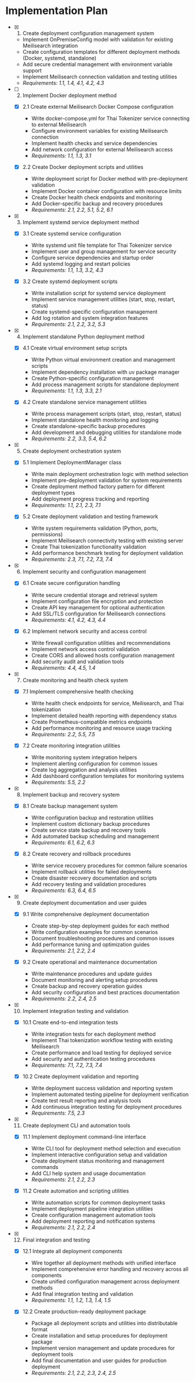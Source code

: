 # Implementation Plan

- [x] 1. Create deployment configuration management system
  - Implement OnPremiseConfig model with validation for existing Meilisearch integration
  - Create configuration templates for different deployment methods (Docker, systemd, standalone)
  - Add secure credential management with environment variable support
  - Implement Meilisearch connection validation and testing utilities
  - _Requirements: 1.1, 1.4, 4.1, 4.2, 4.3_

- [ ] 2. Implement Docker deployment method
  - [x] 2.1 Create external Meilisearch Docker Compose configuration
    - Write docker-compose.yml for Thai Tokenizer service connecting to external Meilisearch
    - Configure environment variables for existing Meilisearch connection
    - Implement health checks and service dependencies
    - Add network configuration for external Meilisearch access
    - _Requirements: 1.1, 1.3, 3.1_

  - [x] 2.2 Create Docker deployment scripts and utilities
    - Write deployment script for Docker method with pre-deployment validation
    - Implement Docker container configuration with resource limits
    - Create Docker health check endpoints and monitoring
    - Add Docker-specific backup and recovery procedures
    - _Requirements: 2.1, 2.2, 5.1, 5.2, 6.1_

- [x] 3. Implement systemd service deployment method
  - [x] 3.1 Create systemd service configuration
    - Write systemd unit file template for Thai Tokenizer service
    - Implement user and group management for service security
    - Configure service dependencies and startup order
    - Add systemd logging and restart policies
    - _Requirements: 1.1, 1.3, 3.2, 4.3_

  - [x] 3.2 Create systemd deployment scripts
    - Write installation script for systemd service deployment
    - Implement service management utilities (start, stop, restart, status)
    - Create systemd-specific configuration management
    - Add log rotation and system integration features
    - _Requirements: 2.1, 2.2, 3.2, 5.3_

- [x] 4. Implement standalone Python deployment method
  - [x] 4.1 Create virtual environment setup scripts
    - Write Python virtual environment creation and management scripts
    - Implement dependency installation with uv package manager
    - Create Python-specific configuration management
    - Add process management scripts for standalone deployment
    - _Requirements: 1.1, 1.3, 3.3, 2.1_

  - [x] 4.2 Create standalone service management utilities
    - Write process management scripts (start, stop, restart, status)
    - Implement standalone health monitoring and logging
    - Create standalone-specific backup procedures
    - Add development and debugging utilities for standalone mode
    - _Requirements: 2.2, 3.3, 5.4, 6.2_

- [x] 5. Create deployment orchestration system
  - [x] 5.1 Implement DeploymentManager class
    - Write main deployment orchestration logic with method selection
    - Implement pre-deployment validation for system requirements
    - Create deployment method factory pattern for different deployment types
    - Add deployment progress tracking and reporting
    - _Requirements: 1.1, 2.1, 2.3, 7.1_

  - [x] 5.2 Create deployment validation and testing framework
    - Write system requirements validation (Python, ports, permissions)
    - Implement Meilisearch connectivity testing with existing server
    - Create Thai tokenization functionality validation
    - Add performance benchmark testing for deployment validation
    - _Requirements: 2.3, 7.1, 7.2, 7.3, 7.4_

- [x] 6. Implement security and configuration management
  - [x] 6.1 Create secure configuration handling
    - Write secure credential storage and retrieval system
    - Implement configuration file encryption and protection
    - Create API key management for optional authentication
    - Add SSL/TLS configuration for Meilisearch connections
    - _Requirements: 4.1, 4.2, 4.3, 4.4_

  - [x] 6.2 Implement network security and access control
    - Write firewall configuration utilities and recommendations
    - Implement network access control validation
    - Create CORS and allowed hosts configuration management
    - Add security audit and validation tools
    - _Requirements: 4.4, 4.5, 1.4_

- [x] 7. Create monitoring and health check system
  - [x] 7.1 Implement comprehensive health checking
    - Write health check endpoints for service, Meilisearch, and Thai tokenization
    - Implement detailed health reporting with dependency status
    - Create Prometheus-compatible metrics endpoints
    - Add performance monitoring and resource usage tracking
    - _Requirements: 2.2, 5.5, 7.5_

  - [x] 7.2 Create monitoring integration utilities
    - Write monitoring system integration helpers
    - Implement alerting configuration for common issues
    - Create log aggregation and analysis utilities
    - Add dashboard configuration templates for monitoring systems
    - _Requirements: 5.5, 2.2_

- [x] 8. Implement backup and recovery system
  - [x] 8.1 Create backup management system
    - Write configuration backup and restoration utilities
    - Implement custom dictionary backup procedures
    - Create service state backup and recovery tools
    - Add automated backup scheduling and management
    - _Requirements: 6.1, 6.2, 6.3_

  - [x] 8.2 Create recovery and rollback procedures
    - Write service recovery procedures for common failure scenarios
    - Implement rollback utilities for failed deployments
    - Create disaster recovery documentation and scripts
    - Add recovery testing and validation procedures
    - _Requirements: 6.3, 6.4, 6.5_

- [x] 9. Create deployment documentation and user guides
  - [x] 9.1 Write comprehensive deployment documentation
    - Create step-by-step deployment guides for each method
    - Write configuration examples for common scenarios
    - Document troubleshooting procedures and common issues
    - Add performance tuning and optimization guides
    - _Requirements: 2.1, 2.2, 2.4_

  - [x] 9.2 Create operational and maintenance documentation
    - Write maintenance procedures and update guides
    - Document monitoring and alerting setup procedures
    - Create backup and recovery operation guides
    - Add security configuration and best practices documentation
    - _Requirements: 2.2, 2.4, 2.5_

- [x] 10. Implement integration testing and validation
  - [x] 10.1 Create end-to-end integration tests
    - Write integration tests for each deployment method
    - Implement Thai tokenization workflow testing with existing Meilisearch
    - Create performance and load testing for deployed service
    - Add security and authentication testing procedures
    - _Requirements: 7.1, 7.2, 7.3, 7.4_

  - [x] 10.2 Create deployment validation and reporting
    - Write deployment success validation and reporting system
    - Implement automated testing pipeline for deployment verification
    - Create test result reporting and analysis tools
    - Add continuous integration testing for deployment procedures
    - _Requirements: 7.5, 2.3_

- [x] 11. Create deployment CLI and automation tools
  - [x] 11.1 Implement deployment command-line interface
    - Write CLI tool for deployment method selection and execution
    - Implement interactive configuration setup and validation
    - Create deployment status monitoring and management commands
    - Add CLI help system and usage documentation
    - _Requirements: 2.1, 2.2, 2.3_

  - [x] 11.2 Create automation and scripting utilities
    - Write automation scripts for common deployment tasks
    - Implement deployment pipeline integration utilities
    - Create configuration management automation tools
    - Add deployment reporting and notification systems
    - _Requirements: 2.1, 2.2, 2.4_

- [x] 12. Final integration and testing
  - [x] 12.1 Integrate all deployment components
    - Wire together all deployment methods with unified interface
    - Implement comprehensive error handling and recovery across all components
    - Create unified configuration management across deployment methods
    - Add final integration testing and validation
    - _Requirements: 1.1, 1.2, 1.3, 1.4, 1.5_

  - [x] 12.2 Create production-ready deployment package
    - Package all deployment scripts and utilities into distributable format
    - Create installation and setup procedures for deployment package
    - Implement version management and update procedures for deployment tools
    - Add final documentation and user guides for production deployment
    - _Requirements: 2.1, 2.2, 2.3, 2.4, 2.5_